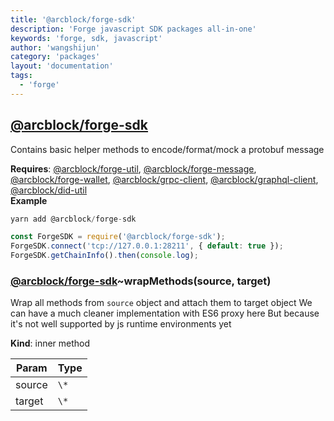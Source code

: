 ```yaml
---
title: '@arcblock/forge-sdk'
description: 'Forge javascript SDK packages all-in-one'
keywords: 'forge, sdk, javascript'
author: 'wangshijun'
category: 'packages'
layout: 'documentation'
tags:
  - 'forge'
---
```



## [**@arcblock/forge-sdk**](https://github.com/arcblock/forge-sdk)

Contains basic helper methods to encode/format/mock a protobuf message

**Requires**: [@arcblock/forge-util](/packages/forge-util/), [@arcblock/forge-message](/packages/forge-message/), [@arcblock/forge-wallet](/packages/forge-wallet/), [@arcblock/grpc-client](/packages/grpc-client/), [@arcblock/graphql-client](/packages/graphql-client/), [@arcblock/did-util](/packages/did-util/)  
**Example**  

```js
yarn add @arcblock/forge-sdk

const ForgeSDK = require('@arcblock/forge-sdk');
ForgeSDK.connect('tcp://127.0.0.1:28211', { default: true });
ForgeSDK.getChainInfo().then(console.log);
```

### [**@arcblock/forge-sdk**](https://github.com/arcblock/forge-sdk)~wrapMethods(source, target)

Wrap all methods from `source` object and attach them to target object
We can have a much cleaner implementation with ES6 proxy here
But because it's not well supported by js runtime environments yet

**Kind**: inner method   

| Param  | Type |
| ------ | ---- |
| source | `\*` |
| target | `\*` |

  